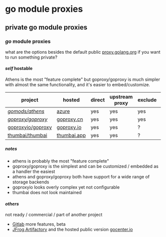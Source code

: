 # go module proxies

## private go module proxies


### _go_ module proxies

what are the options besides the default public [proxy.golang.org](https://proxy.golang.org/) if you want to run something private?

#### _self_ hostable

Athens is the most "feature complete" but goproxy/goproxy is much simpler with almost the same functionality,
and it's easier to embed/customize.

| project                        | hosted                     | direct | upstream proxy | exclude | sumdb | cache control | access control |
| ------------------------------ | -------------------------- | ------ | -------------- | ------- | ----- | ------------- | -------------- |
| _[gomods/athens][athens]_      | [azure][athensazure]       | yes    | yes            | yes     | proxy | no            | no             |
| _[goproxy/goproxy][goproxycn]_ | [goproxy.cn][goproxycnweb] | yes    | yes            | yes     | proxy | no            | no             |
| [goproxyio/goproxy][goproxyio] | [goproxy.io][goproxyioweb] | yes    | yes            | ?       | proxy | no            | no             |
| [thumbai/thumbai][thumbai]     | [thumbai.app][thumbaiweb]  | yes    | yes            | ?       | ?     | no            | no             |

[athens]: https://github.com/gomods/athens
[athensazure]: https://athens.azurefd.net/
[goproxycn]: https://github.com/goproxy/goproxy
[goproxycnweb]: https://goproxy.cn/
[goproxyio]: https://github.com/goproxyio/goproxy
[goproxyioweb]: https://goproxy.io/
[thumbai]: https://github.com/thumbai/thumbai
[thumbaiweb]: https://thumbai.app/

##### _notes_

- athens is probably the most "feature complete"
- goproxy/goproxy is the simplest and can be customized / embedded as a handler the easiest
- athens and goproxy/goproxy both have support for a wide range of storage backends
- goproxyio looks overly complex yet not configurable
- thumbai does not look maintained

#### _others_

not ready / commercial / part of another project

- [Gitlab](https://docs.gitlab.com/ee/user/packages/go_proxy/) more features, beta
- [JFrog Artifactory](https://www.jfrog.com/confluence/display/JFROG/Go+Registry) and the hosted public version [gocenter.io](https://search.gocenter.io/)

